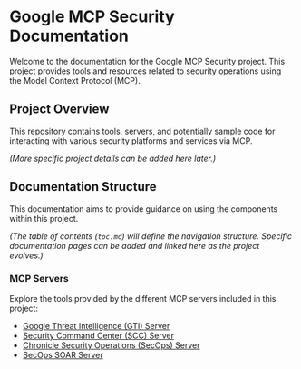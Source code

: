 # Google MCP Security Documentation

Welcome to the documentation for the Google MCP Security project. This project provides tools and resources related to security operations using the Model Context Protocol (MCP).

## Project Overview

This repository contains tools, servers, and potentially sample code for interacting with various security platforms and services via MCP.

*(More specific project details can be added here later.)*

## Documentation Structure

This documentation aims to provide guidance on using the components within this project.

*(The table of contents (`toc.md`) will define the navigation structure. Specific documentation pages can be added and linked here as the project evolves.)*

### MCP Servers

Explore the tools provided by the different MCP servers included in this project:

- [Google Threat Intelligence (GTI) Server](servers/gti_mcp.md)
- [Security Command Center (SCC) Server](servers/scc_mcp.md)
- [Chronicle Security Operations (SecOps) Server](servers/secops_mcp.md)
- [SecOps SOAR Server](servers/secops_soar_mcp.md)

<!-- Placeholder for future content links
- [Getting Started](getting_started.md)
- [MCP Server Details](servers/server_overview.md)
- [Tool Usage Examples](examples/tool_examples.md)
-->
